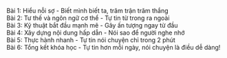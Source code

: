 Bài 1: Hiểu nỗi sợ - Biết mình biết ta, trăm trận trăm thắng  
Bài 2: Tư thế và ngôn ngữ cơ thể - Tự tin từ trong ra ngoài  
Bài 3: Kỹ thuật bắt đầu mạnh mẽ - Gây ấn tượng ngay từ đầu  
Bài 4: Xây dựng nội dung hấp dẫn - Nói sao để người nghe nhớ  
Bài 5: Thực hành nhanh - Tự tin nói chuyện chỉ trong 2 phút  
Bài 6: Tổng kết khóa học - Tự tin hơn mỗi ngày, nói chuyện là điều dễ dàng!